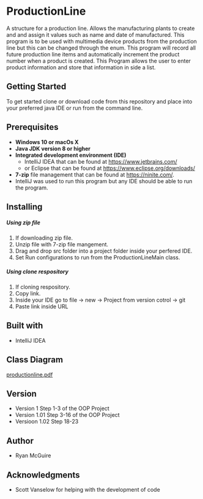 # ProductionLine

A structure for a production line.
Allows the manufacturing plants to create and and assign it values such as name and date of manufactured.
This program is to be used with multimedia device products from the production line but this can be changed through the enum.
This program will record all future production line items and automatically increment the product number when a product is created.
This Program allows the user to enter product information and store that information in side a list.


## Getting Started

To get started clone or download code from this repository and place into your 
preferred java IDE or run from the command line.

## Prerequisites

* **Windows 10 or macOs X**
* **Java JDK version 8 or higher**
* **Integrated development environment (IDE)** 
  * IntelliJ IDEA that can be found at https://www.jetbrains.com/
  * or Eclipse that can be found at https://www.eclipse.org/downloads/
* **7-zip** file management that can be found at https://ninite.com/.
* IntelliJ was used to run this program but any IDE should be able to run the program.

## Installing

##### Using zip file
1. If downloading zip file.
2. Unzip file with 7-zip file mangement.
3. Drag and drop src folder into a project folder inside your perfered IDE.
4. Set Run configurations to run from the ProductionLineMain class.

##### Using clone respository
1. If cloning respository.
2. Copy link.
3. Inside your IDE go to file -> new -> Project from version cotrol -> git
4. Paste link inside URL

## Built with
* IntelliJ IDEA

## Class Diagram
[productionline.pdf](https://github.com/rmmcguire7633/ProductionLine/files/2669980/productionline.1.pdf)

## Version
* Version 1 Step 1-3 of the OOP Project
* Version 1.01 Step 3-16 of the OOP Project
* Versioon 1.02 Step 18-23
## Author
* Ryan McGuire

## Acknowledgments
* Scott Vanselow for helping with the development of code

